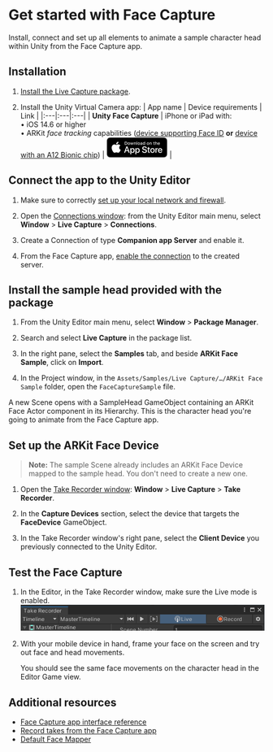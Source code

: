 # Get started with Face Capture

Install, connect and set up all elements to animate a sample character head within Unity from the Face Capture app.

## Installation

1. [Install the Live Capture package](installation.md).

2. Install the Unity Virtual Camera app:
   | App name | Device requirements | Link |
   |:---|:---|:---|
   | **Unity Face Capture** | iPhone or iPad with:<br />• iOS 14.6 or higher<br />• ARKit _face tracking_ capabilities ([device supporting Face ID](https://support.apple.com/en-us/HT209183) **or** [device with an A12 Bionic chip](https://en.wikipedia.org/wiki/Apple_A12)) | [![Unity Face Capture](images/app-store-badge.png)](https://apps.apple.com/us/app/unity-face-capture/id1544159771) |

## Connect the app to the Unity Editor

1. Make sure to correctly [set up your local network and firewall](connection-network.md).

2. Open the [Connections window](ref-window-connections.md): from the Unity Editor main menu, select **Window** > **Live Capture** > **Connections**.

3. Create a Connection of type **Companion app Server** and enable it.

4. From the Face Capture app, [enable the connection](connection-device.md#companion-app-connection) to the created server.

## Install the sample head provided with the package

1. From the Unity Editor main menu, select **Window** > **Package Manager**.

2. Search and select **Live Capture** in the package list.

3. In the right pane, select the **Samples** tab, and beside **ARKit Face Sample**, click on **Import**.

4.  In the Project window, in the `­­Assets/Samples/Live Capture/…/ARKit Face Sample` folder, open the
`FaceCaptureSample` file.

  A new Scene opens with a SampleHead GameObject containing an ARKit Face Actor component in its Hierarchy. This is the character head you're going to animate from the Face Capture app.

## Set up the ARKit Face Device

>**Note:** The sample Scene already includes an ARKit Face Device mapped to the sample head. You don't need to create a new one.

1. Open the [Take Recorder window](ref-window-take-recorder.md): **Window** > **Live Capture** > **Take Recorder**.

2. In the **Capture Devices** section, select the device that targets the **FaceDevice** GameObject.

3. In the Take Recorder window's right pane, select the **Client Device** you previously connected to the Unity Editor.

## Test the Face Capture

1. In the Editor, in the Take Recorder window, make sure the Live mode is enabled.  
   ![Take Recorder Window](images/ref-window-take-recorder-live.png)

2. With your mobile device in hand, frame your face on the screen and try out face and head movements.

   You should see the same face movements on the character head in the Editor Game view.

## Additional resources

* [Face Capture app interface reference](face-capture-app-ui.md)
* [Record takes from the Face Capture app](face-capture-record-takes.md)
* [Default Face Mapper](ref-component-arkit-default-face-mapper.md)
